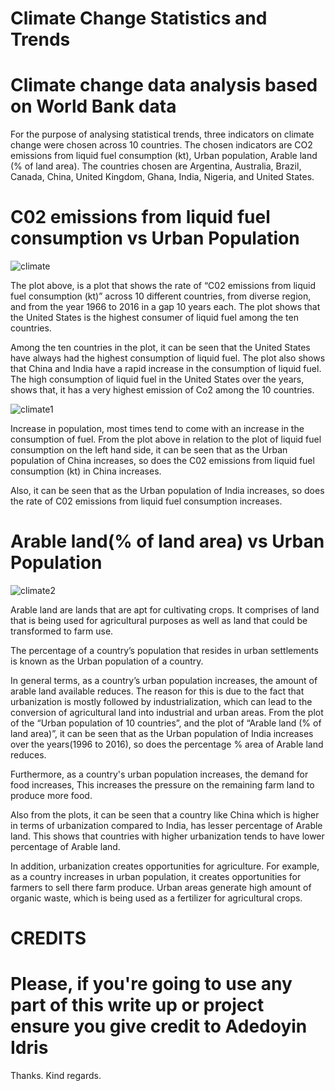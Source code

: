 # Climate Change Statistics and Trends

# Climate change data analysis based on World Bank data
For the purpose of analysing statistical trends, three indicators on climate change were chosen across 10 countries. The chosen indicators are CO2 emissions from liquid fuel consumption (kt), Urban population, Arable land (% of land area). The countries chosen are Argentina, Australia, Brazil, Canada, China, United Kingdom, Ghana, India, Nigeria, and United States.

# C02 emissions from liquid fuel consumption vs Urban Population
![climate](https://github.com/DevAdedoyin/climate-change-project/assets/59482569/2877b659-b3f4-4e2c-95f5-c6b2869cda5c)

The plot above, is a plot that shows the rate of “C02 emissions from liquid fuel consumption (kt)” across 10 different countries, from diverse region, and from the year 1966 to 2016 in a gap 10 years each. The plot shows that the United States is the highest consumer of liquid fuel among the ten countries.

Among the ten countries in the plot, it can be seen that the United States have always had the highest consumption of liquid fuel. The plot also shows that China and India have a rapid increase in the consumption of liquid fuel. The high consumption of liquid fuel in the United States over the years, shows that, it has a very highest emission of Co2 among the 10 countries.

![climate1](https://github.com/DevAdedoyin/climate-change-project/assets/59482569/aacde76a-9c59-4ee6-8297-23eb107d3d5c)

Increase in population, most times tend to come with an increase in the consumption of fuel. From the plot above in relation to the plot of liquid fuel consumption on the left hand side, it can be seen that as the Urban population of China increases, so does the C02 emissions from liquid fuel consumption (kt) in China increases.

Also, it can be seen that as the Urban population of India increases, so does the rate of C02 emissions from liquid fuel consumption increases.

# Arable land(% of land area) vs Urban Population
![climate2](https://github.com/DevAdedoyin/climate-change-project/assets/59482569/e936daf6-0283-41b8-a96b-297b2f40554f)

Arable land are lands that are apt for cultivating crops. It comprises of land that is being used for agricultural purposes as well as land that could be transformed to farm use.

The percentage of a country’s population that resides in urban settlements is known as the Urban population of a country.

In general terms, as a country’s urban population increases, the amount of arable land available reduces. The reason for this is due to the fact that urbanization is mostly followed by industrialization, which can lead to the conversion of agricultural land into industrial and urban areas. From the plot of the “Urban population of 10 countries”, and the plot of “Arable land (% of land area)”, it can be seen that as the Urban population of India increases over the years(1996 to 2016), so does the percentage % area of Arable land reduces.

Furthermore, as a country's urban population increases, the demand for food increases, This increases the pressure on the remaining farm land to produce more food.

Also from the plots, it can be seen that a country like China which is higher in terms of urbanization compared to India, has lesser percentage of Arable land. This shows that countries with higher urbanization tends to have lower percentage of Arable land.

In addition, urbanization creates opportunities for agriculture. For example, as a country increases in urban population, it creates opportunities for farmers to sell there farm produce. Urban areas generate high amount of organic waste, which is being used as a fertilizer for agricultural crops.

# CREDITS
# Please, if you're going to use any part of this write up or project ensure you give credit to Adedoyin Idris

Thanks.
Kind regards.
